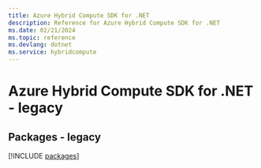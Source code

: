 ```yaml
---
title: Azure Hybrid Compute SDK for .NET
description: Reference for Azure Hybrid Compute SDK for .NET
ms.date: 02/21/2024
ms.topic: reference
ms.devlang: dotnet
ms.service: hybridcompute
---
```

# Azure Hybrid Compute SDK for .NET - legacy
## Packages - legacy
[!INCLUDE [packages](hybrid-compute-index.md)]